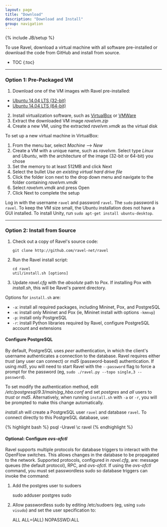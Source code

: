 ```yaml
---
layout: page
title: "Download"
description: "Download and Install"
group: navigation
---
```

{% include JB/setup %}

<!-- ------------------------- -->

To use Ravel, download a virtual machine with all software pre-installed or download the code from GitHub and install from source.

* TOC
{:toc}

-------------------------

### Option 1: Pre-Packaged VM

1. Download one of the VM images with Ravel pre-installed:
  - [Ubuntu 14.04 LTS (32-bit)](#)
  - [Ubuntu 14.04 LTS (64-bit)](#)

2. Install virtualization software, such as [VirtualBox](https://www.virtualbox.org/wiki/VirtualBox) or [VMWare](https://my.vmware.com/en/web/vmware/downloads)
3. Extract the downloaded VM image _ravelvm.zip_
4. Create a new VM, using the extracted _ravelvm.vmdk_ as the virtual disk

To set up a new virtual machine in VirtualBox:

1. From the menu bar, select _Machine_ --> _New_
2. Create a VM with a unique name, such as _ravelvm_.  Select type _Linux_ and _Ubuntu_, with the architecture of the image (32-bit or 64-bit) you chose
4. Set the memory to at least 512MB and click Next
5. Select the bullet _Use an existing virtual hard drive file_
6. Click the folder icon next to the drop down menu and navigate to the folder containing _ravelvm.vmdk_
7. Select _ravelvm.vmdk_ and press Open
8. Click Next to complete the setup

Log in with the username `ravel` and password `ravel`.  The `sudo` password is `ravel`.  To keep the VM size small, the Ubuntu installation does not have a GUI installed.  To install Unity, run `sudo apt-get install ubuntu-desktop`.

-------------------------

### Option 2: Install from Source

1. Check out a copy of Ravel's source code:

    `git clone http://github.com/ravel-net/ravel`

2. Run the Ravel install script:

    `cd ravel`   
    `util/install.sh [options]`

3. Update _ravel.cfg_ with the _absolute_ path to Pox.  If installing Pox with _install.sh_, this will be Ravel's parent directory.

Options for `install.sh` are:

* `-a`: install all required packages, including Mininet, Pox, and PostgreSQL
* `-m`: install only Mininet and Pox (ie, Mininet install with options `-kmnvp`)
* `-p`: install only PostgreSQL
* `-r`: install Python libraries required by Ravel, configure PostgreSQL account and extensions


#### Configure PostgreSQL

By default, PostgreSQL uses _peer_ authentication, in which the client's username authenticates a connection to the database.  Ravel requires either _trust_ (any user can connect) or _md5_ (password-based) authentication.  If using _md5_, you will need to start Ravel with the `--password` flag to force a prompt for the password (eg, `sudo ./ravel.py --topo single,3 --password`).

To set modify the authentication method, edit _/etc/postgresql/9.3/main/pg_hba.conf_ and set _postgres_ and _all_ users to _trust_ or _md5_.  Alternatively, when running `install.sh` with `-a` or `-r`, you will be prompted to make this change automatically.

_install.sh_ will create a PostgreSQL user `ravel` and database `ravel`.  To connect directly to this PostgreSQL database, use:

{% highlight bash %}
psql -Uravel
\c ravel
{% endhighlight %}

#### Optional: Configure _ovs-ofctl_

Ravel supports multiple protocols for database triggers to interact with the OpenFlow switches.  This allows changes in the database to be propagated to the network.  Supported protocols, configured in _ravel.cfg_, are: message queues (the default protocol), RPC, and _ovs-ofctl_.  If using the _ovs-ofctl_ command, you must set passwordless sudo so database triggers can invoke the command:

1. Add the postgres user to sudoers

    sudo adduser postgres sudo

2. Allow passwordless sudo by editing /etc/sudoers (eg, using `sudo visudo`) and set the user specification to:

    ALL ALL=(ALL) NOPASSWD:ALL

